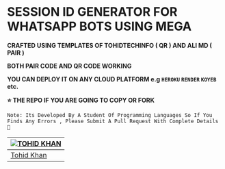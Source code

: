 # SESSION ID GENERATOR FOR WHATSAPP BOTS USING MEGA

**CRAFTED USING TEMPLATES OF TOHIDTECHINFO ( QR )  AND ALI MD ( PAIR )**

**BOTH PAIR CODE AND QR CODE WORKING**

**YOU CAN DEPLOY IT ON ANY CLOUD PLATFORM e.g `HEROKU` `RENDER` `KOYEB` etc.**

**⭐ THE REPO IF YOU ARE GOING TO COPY OR FORK**

`Note: Its Developed By A Student Of Programming Languages So If You Finds Any Errors , Please Submit A Pull Request With Complete Details 💝`


| [![TOHID KHAN](https://github.com/Tohidkhan6332.png?size=100)](https://github.com/Tohidkhan6322) |
| --- |
| [Tohid Khan](https://github.com/Tohidkhn6332) |
